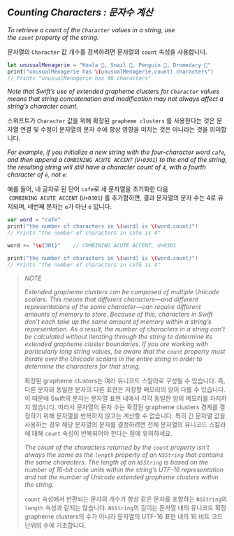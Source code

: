 ## *Counting Characters : 문자수 계산*

*To retrieve a count of the `Character` values in a string, use the `count` property of the string:*

문자열의 `Character` 값 개수를 검색하려면 문자열의 `count` 속성을 사용합니다.

```swift
let unusualMenagerie = "Koala 🐨, Snail 🐌, Penguin 🐧, Dromedary 🐪"
print("unusualMenagerie has \(unusualMenagerie.count) characters")
// Prints "unusualMenagerie has 40 characters"
```

*Note that Swift’s use of extended grapheme clusters for `Character` values means that string concatenation and modification may not always affect a string’s character count.*

스위프트가 `Character` 값을 위해 확장된 `grapheme clusters` 를 사용한다는 것은 문자열 연결 및 수정이 문자열의 문자 수에 항상 영향을 미치는 것은 아니라는 것을 의미합니다.

*For example, if you initialize a new string with the four-character word `cafe`, and then append a `COMBINING ACUTE ACCENT` (`U+0301`) to the end of the string, the resulting string will still have a character count of `4`, with a fourth character of `é`, not `e`:*

예를 들어, 네 글자로 된 단어 `cafe`로 새 문자열을 초기화한 다음  `COMBINING ACUTE ACCENT` (`U+0301`) 를 추가함하면, 결과 문자열의 문자 수는 4로 유지되며, 네번째 문자는 `e`가 아닌 `é` 입니다.

```swift
var word = "cafe"
print("the number of characters in \(word) is \(word.count)")
// Prints "the number of characters in cafe is 4"

word += "\u{301}"    // COMBINING ACUTE ACCENT, U+0301

print("the number of characters in \(word) is \(word.count)")
// Prints "the number of characters in café is 4"
```

> *NOTE*
> 
> *Extended grapheme clusters can be composed of multiple Unicode scalars. This means that different characters—and different representations of the same character—can require different amounts of memory to store. Because of this, characters in Swift don’t each take up the same amount of memory within a string’s representation. As a result, the number of characters in a string can’t be calculated without iterating through the string to determine its extended grapheme cluster boundaries. If you are working with particularly long string values, be aware that the `count` property must iterate over the Unicode scalars in the entire string in order to determine the characters for that string.*
> 
> 확장된 grapheme clusters는 여러 유니코드 스칼라로 구성될 수 있습니다. 즉, 다른 문자와 동일한 문자의 다른 표현은 저장할 메모리의 양이 다를 수 있습니다. 이 때문에 Swift의 문자는 문자열 표현 내에서 각각 동일한 양의 메모리를 차지하지 않습니다. 따라서 문자열의 문자 수는 확장된 grapheme clusters 경계를 결정하기 위해 문자열을 반복하지 않고는 계산할 수 없습니다. 특히 긴 문자열 값을 사용하는 경우 해당 문자열의 문자를 결정하려면 전체 문자열의 유니코드 스칼라에 대해 `count` 속성이 반복되어야 한다는 점에 유의하세요.
> 
> *The count of the characters returned by the `count` property isn’t always the same as the `length` property of an `NSString` that contains the same characters. The length of an `NSString` is based on the number of 16-bit code units within the string’s UTF-16 representation and not the number of Unicode extended grapheme clusters within the string.*
> 
> `count` 속성에서 반환되는 문자의 개수가 항상 같은 문자를 포함하는 `NSString`의 `length` 속성과 같지는 않습니다. `NSString`의 길이는 문자열 내의 유니코드 확장 grapheme clusters의 수가 아니라 문자열의 UTF-16 표현 내의 16 비트 코드 단위의 수에 기초합니다.


